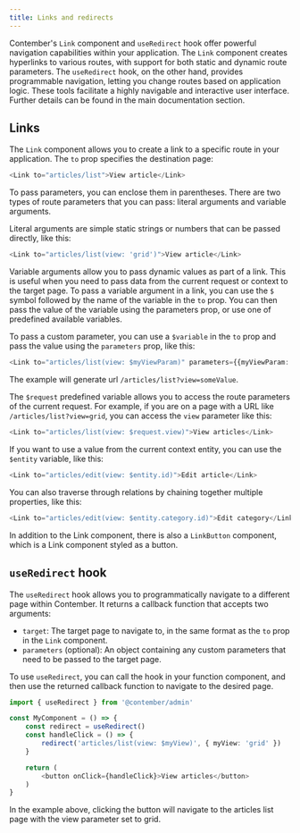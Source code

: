 ```yaml
---
title: Links and redirects
---
```


Contember's `Link` component and `useRedirect` hook offer powerful navigation capabilities within your application. The `Link` component creates hyperlinks to various routes, with support for both static and dynamic route parameters. The `useRedirect` hook, on the other hand, provides programmable navigation, letting you change routes based on application logic. These tools facilitate a highly navigable and interactive user interface. Further details can be found in the main documentation
section.

## Links

The `Link` component allows you to create a link to a specific route in your application. The `to` prop specifies the destination page: 

```typescript jsx
<Link to="articles/list">View article</Link>
```

To pass parameters, you can enclose them in parentheses. There are two types of route parameters that you can pass: literal arguments and variable arguments. 

Literal arguments are simple static strings or numbers that can be passed directly, like this:

```typescript jsx
<Link to="articles/list(view: 'grid')">View article</Link>
```

Variable arguments allow you to pass dynamic values as part of a link. This is useful when you need to pass data from the current request or context to the target page. To pass a variable argument in a link, you can use the `$` symbol followed by the name of the variable in the `to` prop. You can then pass the value of the variable using the parameters prop, or use one of predefined available variables.

To pass a custom parameter, you can use a `$variable` in the `to` prop and pass the value using the `parameters` prop, like this:

```typescript jsx
<Link to="articles/list(view: $myViewParam)" parameters={{myViewParam: 'someValue'}}>View articles</Link>
```

The example will generate url `/articles/list?view=someValue`.

The `$request` predefined variable allows you to access the route parameters of the current request. For example, if you are on a page with a URL like `/articles/list?view=grid`, you can access the `view` parameter like this:

```typescript jsx
<Link to="articles/list(view: $request.view)">View articles</Link>
```

If you want to use a value from the current context entity, you can use the `$entity` variable, like this:

```typescript jsx
<Link to="articles/edit(view: $entity.id)">Edit article</Link>
```

You can also traverse through relations by chaining together multiple properties, like this:

```typescript jsx
<Link to="articles/edit(view: $entity.category.id)">Edit category</Link>
```

In addition to the Link component, there is also a `LinkButton` component, which is a Link component styled as a button.

## `useRedirect` hook

The `useRedirect` hook allows you to programmatically navigate to a different page within Contember. It returns a callback function that accepts two arguments:

- `target`: The target page to navigate to, in the same format as the `to` prop in the `Link` component.
- `parameters` (optional): An object containing any custom parameters that need to be passed to the target page.

To use `useRedirect`, you can call the hook in your function component, and then use the returned callback function to navigate to the desired page.

```typescript jsx
import { useRedirect } from '@contember/admin'

const MyComponent = () => {
	const redirect = useRedirect()
	const handleClick = () => {
		redirect('articles/list(view: $myView)', { myView: 'grid' })
	}

	return (
		<button onClick={handleClick}>View articles</button>
	)
}
```

In the example above, clicking the button will navigate to the articles list page with the view parameter set to grid.
